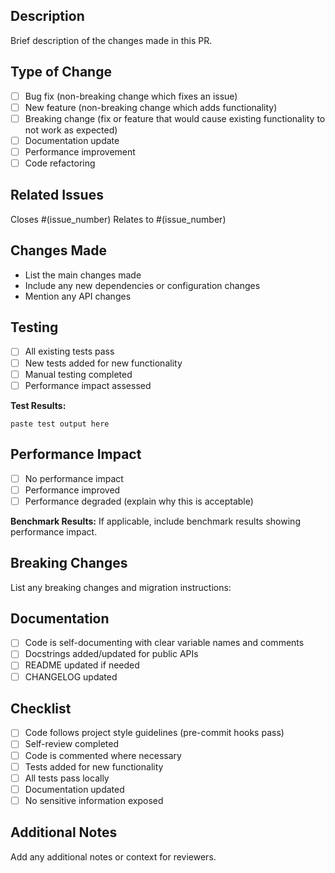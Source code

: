 ## Description
Brief description of the changes made in this PR.

## Type of Change
- [ ] Bug fix (non-breaking change which fixes an issue)
- [ ] New feature (non-breaking change which adds functionality)
- [ ] Breaking change (fix or feature that would cause existing functionality to not work as expected)
- [ ] Documentation update
- [ ] Performance improvement
- [ ] Code refactoring

## Related Issues
Closes #(issue_number)
Relates to #(issue_number)

## Changes Made
- List the main changes made
- Include any new dependencies or configuration changes
- Mention any API changes

## Testing
- [ ] All existing tests pass
- [ ] New tests added for new functionality
- [ ] Manual testing completed
- [ ] Performance impact assessed

**Test Results:**
```
paste test output here
```

## Performance Impact
- [ ] No performance impact
- [ ] Performance improved
- [ ] Performance degraded (explain why this is acceptable)

**Benchmark Results:**
If applicable, include benchmark results showing performance impact.

## Breaking Changes
List any breaking changes and migration instructions:

## Documentation
- [ ] Code is self-documenting with clear variable names and comments
- [ ] Docstrings added/updated for public APIs
- [ ] README updated if needed
- [ ] CHANGELOG updated

## Checklist
- [ ] Code follows project style guidelines (pre-commit hooks pass)
- [ ] Self-review completed
- [ ] Code is commented where necessary
- [ ] Tests added for new functionality
- [ ] All tests pass locally
- [ ] Documentation updated
- [ ] No sensitive information exposed

## Additional Notes
Add any additional notes or context for reviewers.
